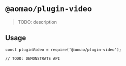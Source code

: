 # `@aomao/plugin-video`

> TODO: description

## Usage

```
const pluginVideo = require('@aomao/plugin-video');

// TODO: DEMONSTRATE API
```
